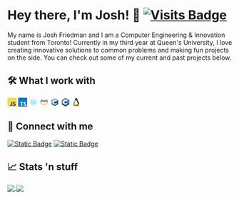 # Hey there, I'm Josh! 👋 [![Visits Badge](https://badges.pufler.dev/visits/pujux/badge-it)](https://badges.pufler.dev)

My name is Josh Friedman and I am a Computer Engineering & Innovation student from Toronto! Currently in my third year at Queen's University, I love creating innovative solutions to common problems and making fun projects on the side. You can check out some of my current and past projects below.

## &#x1F6E0; What I work with

<code><img height="20" src="https://raw.githubusercontent.com/github/explore/fbceb94436312b6dacde68d122a5b9c7d11f9524/topics/javascript/javascript.png" /></code>
<code><img height="20" src="https://raw.githubusercontent.com/github/explore/fbceb94436312b6dacde68d122a5b9c7d11f9524/topics/typescript/typescript.png" /></code>
<code><img height="20" src="https://raw.githubusercontent.com/github/explore/fbceb94436312b6dacde68d122a5b9c7d11f9524/topics/react/react.png" /></code>
<code><img height="20" src="https://raw.githubusercontent.com/github/explore/fbceb94436312b6dacde68d122a5b9c7d11f9524/topics/aws/aws.png" /></code>
<code><img height="20" src="https://raw.githubusercontent.com/github/explore/fbceb94436312b6dacde68d122a5b9c7d11f9524/topics/c/c.png" /></code>
<code><img height="20" src="https://raw.githubusercontent.com/github/explore/fbceb94436312b6dacde68d122a5b9c7d11f9524/topics/cpp/cpp.png" /></code>
<code><img height="20" src="https://raw.githubusercontent.com/github/explore/fbceb94436312b6dacde68d122a5b9c7d11f9524/topics/linux/linux.png" /></code>

## &#x1F4F2; Connect with me

<p><a href="https://www.linkedin.com/in/joshwfriedman/" target="_blank"><img alt="Static Badge" src="https://img.shields.io/badge/Linkedin-blue?style=for-the-badge&logo=linkedin"></a>
<a href="https://codepen.io/jwiggiff" target="_blank"><img alt="Static Badge" src="https://img.shields.io/badge/Codepen-black?style=for-the-badge&logo=codepen"></a></p>


## &#x1F4C8; Stats 'n stuff
<a href="https://github.com/anuraghazra/github-readme-stats">
  <img height=200 align="center" src="https://github-readme-stats.vercel.app/api?username=jwiggiff&count_private=true&show_icons=true&include_all_commits=true&theme=dark&hide_border=true" />
</a>
<a href="https://github.com/anuraghazra/convoychat">
  <img height=200 align="center" src="https://github-readme-stats.vercel.app/api/top-langs/?username=jwiggiff&layout=compact&theme=dark&hide_border=true&card_width=320&langs_count=8" />
</a>
